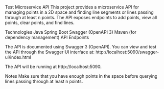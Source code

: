Test Microservice API
This project provides a microservice API for managing points in a 2D space and finding line segments or lines passing through at least n points. The API exposes endpoints to add points, view all points, clear points, and find lines.

Technologies
Java
Spring Boot
Swagger (OpenAPI 3)
Maven (for dependency management)
API Endpoints

The API is documented using Swagger 3 (OpenAPI). You can view and test the API through the Swagger UI interface at: http://localhost:5090/swagger-ui/index.html

The API will be running at http://localhost:5090.

Notes
Make sure that you have enough points in the space before querying lines passing through at least n points.